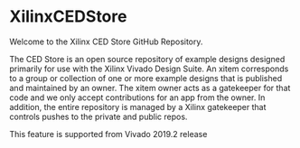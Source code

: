 # XilinxCEDStore
Welcome to the Xilinx CED Store GitHub Repository.

The CED Store is an open source repository of example designs designed primarily for use with the Xilinx Vivado Design Suite. An xitem corresponds to a group or collection of one or more example designs that is published and maintained by an owner. The xitem owner acts as a gatekeeper for that code and we only accept contributions for an app from the owner. In addition, the entire repository is managed by a Xilinx gatekeeper that controls pushes to the private and public repos.

This feature is supported from Vivado 2019.2 release

